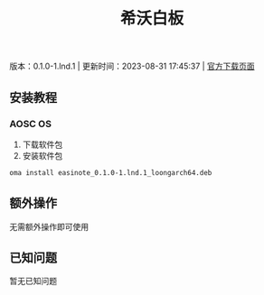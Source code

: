 ﻿---
id: 127
title: 希沃白板
toc: true
weight: 127
---

版本：0.1.0-1.lnd.1 | 更新时间：2023-08-31 17:45:37 | [官方下载页面](http://app.loongapps.cn/#/detail/127)

## 安装教程 

### AOSC OS 

1. 下载软件包
2. 安装软件包

```bash
oma install easinote_0.1.0-1.lnd.1_loongarch64.deb
```

## 额外操作

无需额外操作即可使用

## 已知问题

暂无已知问题

